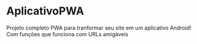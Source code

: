 # AplicativoPWA
Projeto completo PWA para tranformar seu site em um aplicativo Android! Com funções que funciona com URLs amigáveis

